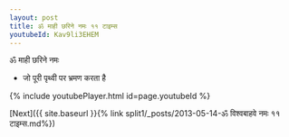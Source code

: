 ```yaml
---
layout: post
title: ॐ माही छरिने नमः ११ टाइम्स
youtubeId: Kav9li3EHEM
---
```

 
 
 ॐ माही छरिने नमः  
 
 -  जो पूरी पृथ्वी पर भ्रमण करता है 
 
  
 
  
 
 
 
 
 
 


{% include youtubePlayer.html id=page.youtubeId %}
 
[Next]({{ site.baseurl }}{% link  split1/_posts/2013-05-14-ॐ विश्वबाहवे नमः ११ टाइम्स.md%})
 
